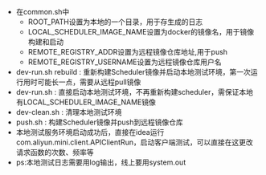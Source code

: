 - 在common.sh中
    - ROOT_PATH设置为本地的一个目录，用于存生成的日志
    - LOCAL_SCHEDULER_IMAGE_NAME设置为docker的镜像名，用于镜像构建和启动
    - REMOTE_REGISTRY_ADDR设置为远程镜像仓库地址,用于push
    - REMOTE_REGISTRY_USERNAME设置为远程镜像仓库用户名
- dev-run.sh rebuild : 重新构建Scheduler镜像并启动本地测试环境，第一次运行用时可能长一点，需要从远程pull镜像
- dev-run.sh : 直接启动本地测试环境，不再重新构建scheduler，需保证本地有LOCAL_SCHEDULER_IMAGE_NAME镜像
- dev-clean.sh : 清理本地测试环境
- push.sh : 构建Scheduler镜像并push到远程镜像仓库
- 本地测试服务环境启动成功后，直接在idea运行com.aliyun.mini.client.APIClientRun，启动客户端测试，可以直接在这更改请求函数的次数、频率等
- ps:本地测试日志需要用log输出，线上要用system.out
